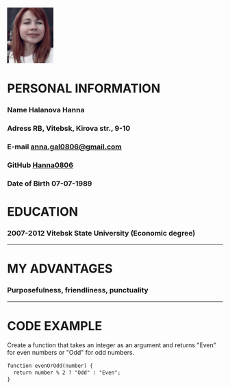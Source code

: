 ![Photo](photo7.jpg)
# PERSONAL INFORMATION 
### Name **Halanova Hanna**
### Adress **RB, Vitebsk, Kirova str., 9-10**
### E-mail **anna.gal0806@gmail.com**
### GitHub **[Hanna0806](https://github.com/Hanna0806)**
### Date of Birth **07-07-1989**
# EDUCATION
### 2007-2012  **Vitebsk State University (Economic degree)**
---
# MY ADVANTAGES
### **Purposefulness, friendliness, punctuality**
---
# CODE EXAMPLE
Create a function that takes an integer as an argument and returns "Even" for even numbers or "Odd" for odd numbers.
```
function evenOrOdd(number) {
  return number % 2 ? "Odd" : "Even";
}
```